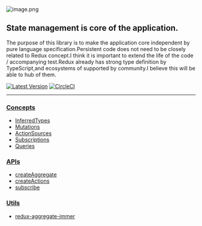 ![image.png](/assets/logo.svg)

## State management is core of the application.

The purpose of this library is to make the application core independent by pure language specification.Persistent code does not need to be closely related to Redux concept.I think it is important to extend the life of the code / accompanying test.Redux already has strong type definition by TypeScript,and ecosystems of supported by community.I believe this will be able to hub of them.

[![Latest Version](https://img.shields.io/badge/npm-redux_aggregate-C12127.svg)](https://www.npmjs.com/package/redux-aggregate)
[![CircleCI](https://circleci.com/gh/takefumi-yoshii/redux-aggregate.svg?style=svg)](https://circleci.com/gh/takefumi-yoshii/redux-aggregate)

___

### [Concepts](concepts.md)

* [InferredTypes](inferred-types.md)
* [Mutations](mutations.md)
* [ActionSources](action-sources.md)
* [Subscriptions](subscriptions.md)
* [Queries](queries.md)

### [APIs](apis.md)

* [createAggregate](create-aggregate.md)
* [createActions](create-actions.md)
* [subscribe](subscribe.md)

### [Utils](utils.md)

* [redux-aggregate-immer](redux-aggregate-immer.md)
